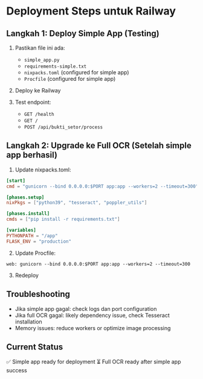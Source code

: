 # Deployment Steps untuk Railway

## Langkah 1: Deploy Simple App (Testing)

1. Pastikan file ini ada:

   - `simple_app.py`
   - `requirements-simple.txt`
   - `nixpacks.toml` (configured for simple app)
   - `Procfile` (configured for simple app)

2. Deploy ke Railway
3. Test endpoint:
   - `GET /health`
   - `GET /`
   - `POST /api/bukti_setor/process`

## Langkah 2: Upgrade ke Full OCR (Setelah simple app berhasil)

1. Update nixpacks.toml:

```toml
[start]
cmd = "gunicorn --bind 0.0.0.0:$PORT app:app --workers=2 --timeout=300"

[phases.setup]
nixPkgs = ["python39", "tesseract", "poppler_utils"]

[phases.install]
cmds = ["pip install -r requirements.txt"]

[variables]
PYTHONPATH = "/app"
FLASK_ENV = "production"
```

2. Update Procfile:

```
web: gunicorn --bind 0.0.0.0:$PORT app:app --workers=2 --timeout=300
```

3. Redeploy

## Troubleshooting

- Jika simple app gagal: check logs dan port configuration
- Jika full OCR gagal: likely dependency issue, check Tesseract installation
- Memory issues: reduce workers or optimize image processing

## Current Status

✅ Simple app ready for deployment
⏳ Full OCR ready after simple app success
